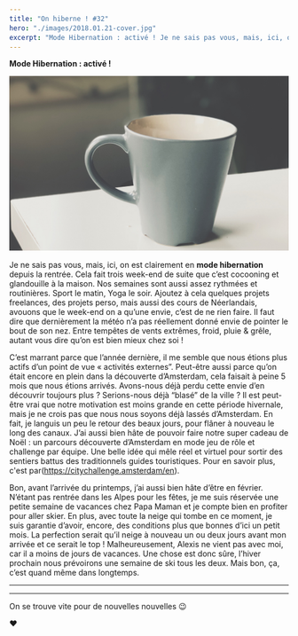 ```yaml
---
title: "On hiberne ! #32"
hero: "./images/2018.01.21-cover.jpg"
excerpt: "Mode Hibernation : activé ! Je ne sais pas vous, mais, ici, on est clairement en mode hibernation depuis la rentrée. Cela fait trois week-end de suite que c’est cocooning et glandouille à la maison. Nos semaines sont aussi assez rythmées et routinières. Sport le matin, Yoga le soir. Ajoutez à cela quelques projets freelances,"
---
```

**Mode Hibernation : activé !**

<img alt="Tasse de thé" src="./images/2018.01.21-01.jpg">

Je ne sais pas vous, mais, ici, on est clairement en **mode hibernation** depuis la rentrée. Cela fait trois week-end de suite que c’est cocooning et glandouille à la maison. Nos semaines sont aussi assez rythmées et routinières. Sport le matin, Yoga le soir. Ajoutez à cela quelques projets freelances, des projets perso, mais aussi des cours de Néerlandais, avouons que le week-end on a qu’une envie, c’est de ne rien faire. Il faut dire que dernièrement la météo n’a pas réellement donné envie de pointer le bout de son nez. Entre tempêtes de vents extrêmes, froid, pluie & grêle, autant vous dire qu’on est bien mieux chez soi !

C’est marrant parce que l’année dernière, il me semble que nous étions plus actifs d’un point de vue « activités externes”. Peut-être aussi parce qu’on était encore en plein dans la découverte d’Amsterdam, cela faisait à peine 5 mois que nous étions arrivés. Avons-nous déjà perdu cette envie d’en découvrir toujours plus ? Serions-nous déjà “blasé” de la ville ? Il est peut-être vrai que notre motivation est moins grande en cette période hivernale, mais je ne crois pas que nous nous soyons déjà lassés d’Amsterdam. En fait, je languis un peu le retour des beaux jours, pour flâner à nouveau le long des canaux. J’ai aussi bien hâte de pouvoir faire notre super cadeau de Noël : un parcours découverte d’Amsterdam en mode jeu de rôle et challenge par équipe. Une belle idée qui mêle réel et virtuel pour sortir des sentiers battus des traditionnels guides touristiques. Pour en savoir plus, c'est par(https://citychallenge.amsterdam/en).

Bon, avant l’arrivée du printemps, j’ai aussi bien hâte d’être en février. N’étant pas rentrée dans les Alpes pour les fêtes, je me suis réservée une petite semaine de vacances chez Papa Maman et je compte bien en profiter pour aller skier. En plus, avec toute la neige qui tombe en ce moment, je suis garantie d’avoir, encore, des conditions plus que bonnes d’ici un petit mois. La perfection serait qu’il neige à nouveau un ou deux jours avant mon arrivée et ce serait le top ! Malheureusement, Alexis ne vient pas avec moi, car il a moins de jours de vacances. Une chose est donc sûre, l’hiver prochain nous prévoirons une semaine de ski tous les deux. Mais bon, ça, c’est quand même dans longtemps.

---

---

On se trouve vite pour de nouvelles nouvelles 😉

**♥**
